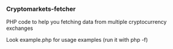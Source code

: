 ### Cryptomarkets-fetcher
PHP code to help you fetching data from multiple cryptocurrency exchanges

Look example.php for usage examples (run it with php -f)
